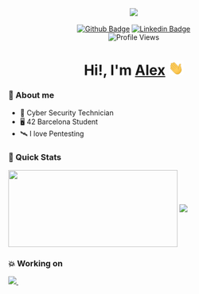 <div align="center">
  <img src="https://media.giphy.com/media/SWoSkN6DxTszqIKEqv/giphy.gif" width="300"/>

[![Github Badge](http://img.shields.io/badge/-Github-black?style=flat-square&logo=github&link=https://github.com/Alexxm17/)](https://github.com/Alexxm17/)
[![Linkedin Badge](https://img.shields.io/badge/-LinkedIn-blue?style=flat-square&logo=Linkedin&logoColor=white&link=https://www.linkedin.com/in/hemanthkollipara/)](https://www.linkedin.com/in/alex-mayo-cañas)
<br>
![Profile Views](https://komarev.com/ghpvc/?username=Alexxm17)

</div>
<div align="center">
<h1>Hi!, I'm <a href="https://github.com/Alexxm17">Alex</a> <img src="https://raw.githubusercontent.com/ABSphreak/ABSphreak/master/gifs/Hi.gif" width="30px"></h1>
</h1>
</div>

### 🌱 About me

* :moyai: Cyber Security Technician
* :desktop_computer: 42 Barcelona Student
* :artificial_satellite: I love Pentesting

### 🚀 Quick Stats

<p>
<img width="340" height="155" align="center" src="https://github-readme-stats-defcon27.vercel.app/api/top-langs/?username=Alexxm17&langs_count=6&hide=handlebars,jupyter notebook,css&theme=react&line_height=27&layout=compact" />
<img src="https://media.giphy.com/media/5eLDrEaRGHegx2FeF2/giphy.gif" width="150" align="center"/>
</p>

### 💥 Working on

<p align="left">
<a href="https://github.com/Alexxm17/42-Barcelona">
<img src="https://github-readme-stats-defcon27.vercel.app/api/pin/?username=Alexxm17&repo=42-Barcelona&show_owner=true&theme=react" />
</a>&ensp;
</p>
